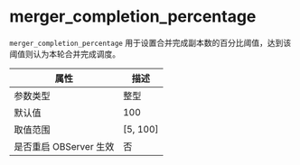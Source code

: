 merger_completion_percentage
=================================================

`merger_completion_percentage` 用于设置合并完成副本数的百分比阈值，达到该阈值则认为本轮合并完成调度。

|      **属性**      |   **描述**   |
|------------------|------------|
| 参数类型             | 整型         |
| 默认值              | 100        |
| 取值范围             | \[5, 100\] |
| 是否重启 OBServer 生效 | 否          |
